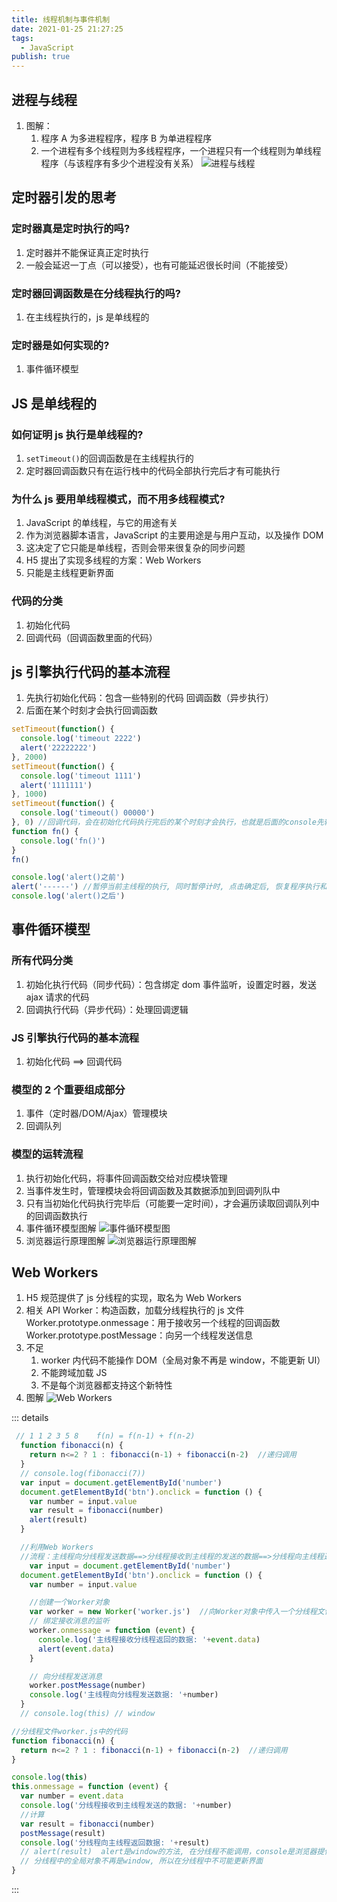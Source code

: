 ```yaml
---
title: 线程机制与事件机制
date: 2021-01-25 21:27:25
tags:
  - JavaScript
publish: true
---
```


## 进程与线程

1. 图解：
   1. 程序 A 为多进程程序，程序 B 为单进程程序
   2. 一个进程有多个线程则为多线程程序，一个进程只有一个线程则为单线程程序（与该程序有多少个进程没有关系）
      ![进程与线程](https://blog.peigo.top/peigo/2021-01-25-21-29-04.png)

## 定时器引发的思考

### 定时器真是定时执行的吗?

1. 定时器并不能保证真正定时执行
2. 一般会延迟一丁点（可以接受），也有可能延迟很长时间（不能接受）

### 定时器回调函数是在分线程执行的吗?

1. 在主线程执行的，js 是单线程的

### 定时器是如何实现的?

1. 事件循环模型

## JS 是单线程的

### 如何证明 js 执行是单线程的?

1. `setTimeout()`的回调函数是在主线程执行的
2. 定时器回调函数只有在运行栈中的代码全部执行完后才有可能执行

### 为什么 js 要用单线程模式，而不用多线程模式?

1. JavaScript 的单线程，与它的用途有关
2. 作为浏览器脚本语言，JavaScript 的主要用途是与用户互动，以及操作 DOM
3. 这决定了它只能是单线程，否则会带来很复杂的同步问题
4. H5 提出了实现多线程的方案：Web Workers
5. 只能是主线程更新界面

### 代码的分类

1. 初始化代码
2. 回调代码（回调函数里面的代码）

## js 引擎执行代码的基本流程

1. 先执行初始化代码：包含一些特别的代码 回调函数（异步执行）
2. 后面在某个时刻才会执行回调函数

```javascript
setTimeout(function() {
  console.log('timeout 2222')
  alert('22222222')
}, 2000)
setTimeout(function() {
  console.log('timeout 1111')
  alert('1111111')
}, 1000)
setTimeout(function() {
  console.log('timeout() 00000')
}, 0) //回调代码，会在初始化代码执行完后的某个时刻才会执行，也就是后面的console先输出完毕再输出timeout000
function fn() {
  console.log('fn()')
}
fn()

console.log('alert()之前')
alert('------') //暂停当前主线程的执行, 同时暂停计时, 点击确定后, 恢复程序执行和继续往下计时
console.log('alert()之后')
```

## 事件循环模型

### 所有代码分类

1. 初始化执行代码（同步代码）：包含绑定 dom 事件监听，设置定时器，发送 ajax 请求的代码
2. 回调执行代码（异步代码）：处理回调逻辑

### JS 引擎执行代码的基本流程

1. 初始化代码 ==> 回调代码

### 模型的 2 个重要组成部分

1. 事件（定时器/DOM/Ajax）管理模块
2. 回调队列

### 模型的运转流程

1. 执行初始化代码，将事件回调函数交给对应模块管理
2. 当事件发生时，管理模块会将回调函数及其数据添加到回调列队中
3. 只有当初始化代码执行完毕后（可能要一定时间），才会遍历读取回调队列中的回调函数执行
4. 事件循环模型图解
   ![事件循环模型图](https://blog.peigo.top/peigo/2021-01-25-21-35-33.png)
5. 浏览器运行原理图解
   ![浏览器运行原理图解](https://blog.peigo.top/peigo/2021-01-25-21-40-27.png)

## Web Workers

1. H5 规范提供了 js 分线程的实现，取名为 Web Workers
2. 相关 API
   Worker：构造函数，加载分线程执行的 js 文件
   Worker.prototype.onmessage：用于接收另一个线程的回调函数
   Worker.prototype.postMessage：向另一个线程发送信息
3. 不足
   1. worker 内代码不能操作 DOM（全局对象不再是 window，不能更新 UI）
   2. 不能跨域加载 JS
   3. 不是每个浏览器都支持这个新特性
4. 图解
   ![Web Workers](https://blog.peigo.top/peigo/2021-01-25-21-47-59.png)

::: details

```JavaScript
 // 1 1 2 3 5 8    f(n) = f(n-1) + f(n-2)
  function fibonacci(n) {
    return n<=2 ? 1 : fibonacci(n-1) + fibonacci(n-2)  //递归调用
  }
  // console.log(fibonacci(7))
  var input = document.getElementById('number')
  document.getElementById('btn').onclick = function () {
    var number = input.value
    var result = fibonacci(number)
    alert(result)
  }

  //利用Web Workers
  //流程：主线程向分线程发送数据==>分线程接收到主线程的发送的数据==>分线程向主线程返回数据==>主线程接收分线程返回的数据
    var input = document.getElementById('number')
  document.getElementById('btn').onclick = function () {
    var number = input.value

    //创建一个Worker对象
    var worker = new Worker('worker.js')  //向Worker对象中传入一个分线程文件链接路径
    // 绑定接收消息的监听
    worker.onmessage = function (event) {
      console.log('主线程接收分线程返回的数据: '+event.data)
      alert(event.data)
    }

    // 向分线程发送消息
    worker.postMessage(number)
    console.log('主线程向分线程发送数据: '+number)
  }
  // console.log(this) // window
```

```JavaScript
//分线程文件worker.js中的代码
function fibonacci(n) {
  return n<=2 ? 1 : fibonacci(n-1) + fibonacci(n-2)  //递归调用
}

console.log(this)
this.onmessage = function (event) {
  var number = event.data
  console.log('分线程接收到主线程发送的数据: '+number)
  //计算
  var result = fibonacci(number)
  postMessage(result)
  console.log('分线程向主线程返回数据: '+result)
  // alert(result)  alert是window的方法, 在分线程不能调用，console是浏览器提供实现的，和window没关系
  // 分线程中的全局对象不再是window, 所以在分线程中不可能更新界面
}
```

:::
